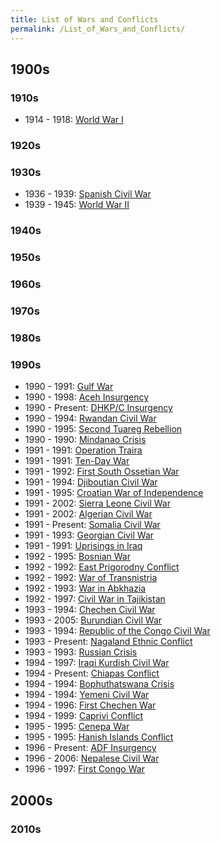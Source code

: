 ```yaml
---
title: List of Wars and Conflicts
permalink: /List_of_Wars_and_Conflicts/
---
```


## 1900s

### 1910s

- 1914 - 1918: [World War I](World_War_I.md "wikilink")

### 1920s

### 1930s

- 1936 - 1939: [Spanish Civil War](Spanish_Civil_War.md "wikilink")
- 1939 - 1945: [World War II](World_War_II.md "wikilink")

### 1940s

### 1950s

### 1960s

### 1970s

### 1980s

### 1990s

- 1990 - 1991: [Gulf War](Gulf_War.md "wikilink")
- 1990 - 1998: [Aceh Insurgency](Aceh_Insurgency_(Indonesia).md "wikilink")
- 1990 - Present: [DHKP/C
  Insurgency](DHKP/C_Insurgency_(Turkey).md "wikilink")
- 1990 - 1994: [Rwandan Civil War](Rwandan_Civil_War.md "wikilink")
- 1990 - 1995: [Second Tuareg
  Rebellion](Second_Tuareg_Rebellion.md "wikilink")
- 1990 - 1990: [Mindanao Crisis](Mindanao_Crisis_(1990).md "wikilink")
- 1991 - 1991: [Operation Traira](Operation_Traira.md "wikilink")
- 1991 - 1991: [Ten-Day War](Ten-Day_War_(Yugoslavia).md "wikilink")
- 1991 - 1992: [First South Ossetian
  War](First_South_Ossetian_War.md "wikilink")
- 1991 - 1994: [Djiboutian Civil War](Djiboutian_Civil_War.md "wikilink")
- 1991 - 1995: [Croatian War of
  Independence](Croatian_War_of_Independence.md "wikilink")
- 1991 - 2002: [Sierra Leone Civil
  War](Sierra_Leone_Civil_War.md "wikilink")
- 1991 - 2002: [Algerian Civil War](Algerian_Civil_War.md "wikilink")
- 1991 - Present: [Somalia Civil War](Somalia_Civil_War.md "wikilink")
- 1991 - 1993: [Georgian Civil War](Georgian_Civil_War.md "wikilink")
- 1991 - 1991: [Uprisings in Iraq](Uprisings_in_Iraq_(1991).md "wikilink")
- 1992 - 1995: [Bosnian War](Bosnian_War.md "wikilink")
- 1992 - 1992: [East Prigorodny
  Conflict](East_Prigorodny_Conflict.md "wikilink")
- 1992 - 1992: [War of Transnistria](War_of_Transnistria.md "wikilink")
- 1992 - 1993: [War in Abkhazia](War_in_Abkhazia.md "wikilink")
- 1992 - 1997: [Civil War in
  Tajikistan](Civil_War_in_Tajikistan.md "wikilink")
- 1993 - 1994: [Chechen Civil War](Chechen_Civil_War.md "wikilink")
- 1993 - 2005: [Burundian Civil War](Burundian_Civil_War.md "wikilink")
- 1993 - 1994: [Republic of the Congo Civil
  War](Republic_of_the_Congo_Civil_War.md "wikilink")
- 1993 - Present: [Nagaland Ethnic
  Conflict](Nagaland_Ethnic_Conflict.md "wikilink")
- 1993 - 1993: [Russian
  Crisis](Russian_Constitutional_Crisis_(1993).md "wikilink")
- 1994 - 1997: [Iraqi Kurdish Civil
  War](Iraqi_Kurdish_Civil_War.md "wikilink")
- 1994 - Present: [Chiapas Conflict](Chiapas_Conflict.md "wikilink")
- 1994 - 1994: [Bophuthatswana
  Crisis](Bophuthatswana_Crisis_(1994).md "wikilink")
- 1994 - 1994: [Yemeni Civil War](Yemeni_Civil_War_(1994).md "wikilink")
- 1994 - 1996: [First Chechen War](First_Chechen_War.md "wikilink")
- 1994 - 1999: [Caprivi Conflict](Caprivi_Conflict.md "wikilink")
- 1995 - 1995: [Cenepa War](Cenepa_War.md "wikilink")
- 1995 - 1995: [Hanish Islands
  Conflict](Hanish_Islands_Conflict_(1995).md "wikilink")
- 1996 - Present: [ADF Insurgency](ADF_Insurgency.md "wikilink")
- 1996 - 2006: [Nepalese Civil War](Nepalese_Civil_War.md "wikilink")
- 1996 - 1997: [First Congo War](First_Congo_War.md "wikilink")

## 2000s

### 2010s
